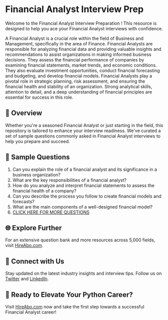 # Financial Analyst Interview Prep

Welcome to the Financial Analyst Interview Preparation ! This resource is designed to help you ace your Financial Analyst interviews with confidence.

A Financial Analyst is a crucial role within the field of Business and Management, specifically in the area of Finance. Financial Analysts are responsible for analyzing financial data and providing valuable insights and recommendations to assist organizations in making informed business decisions. They assess the financial performance of companies by examining financial statements, market trends, and economic conditions. They also evaluate investment opportunities, conduct financial forecasting and budgeting, and develop financial models. Financial Analysts play a pivotal role in strategic planning, risk assessment, and ensuring the financial health and stability of an organization. Strong analytical skills, attention to detail, and a deep understanding of financial principles are essential for success in this role.

## 🚀 Overview

Whether you're a seasoned Financial Analyst or just starting in the field, this repository is tailored to enhance your interview readiness. We've curated a set of sample questions commonly asked in Financial Analyst interviews to help you prepare and succeed.

## 📝 Sample Questions

1. Can you explain the role of a financial analyst and its significance in a business organization?
2. What are the key responsibilities of a financial analyst?
3. How do you analyze and interpret financial statements to assess the financial health of a company?
4. Can you describe the process you follow to create financial models and forecasts?
5. What are the main components of a well-designed financial model?
6. [CLICK HERE FOR MORE QUESTIONS](https://hireabo.com/job/1_2_0/Financial%20Analyst)

## 🌐 Explore Further

For an extensive question bank and more resources across 5,000 fields, visit [HireAbo.com](https://www.hireabo.com).

## 📱 Connect with Us

Stay updated on the latest industry insights and interview tips. Follow us on [Twitter](https://twitter.com/hireabo) and [LinkedIn](https://www.linkedin.com/in/hire-abo-3609972a8/).

## 🚀 Ready to Elevate Your Python Career?

Visit [HireAbo.com](https://www.hireabo.com) now and take the first step towards a successful Financial Analyst career!